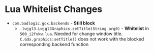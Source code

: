 # Lua Whitelist Changes

- `com.badlogic.gdx.backends` - **Still block**
    - `.lwjgl3.Lwjgl3Graphics.setTitle(String arg0)` - **Whitelist** in `500_i2fxkw.lua`. Needed for change window title. `C.Gdx.graphics:setTitle()` does not work with the blocked corresponding backend function
